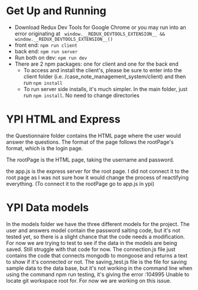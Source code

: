 # Get Up and Running

- Download Redux Dev Tools for Google Chrome or you may run into an error originating at ```  window.__REDUX_DEVTOOLS_EXTENSION__ && window.__REDUX_DEVTOOLS_EXTENSION__() ```
- front end: `npm run client`
- back end: `npm run server`
- Run both on dev: `npm run dev`
- There are 2 npm packages: one for client and one for the back end
    - To access and install the client's, please be sure to enter into the client folder (i.e. /case_note_management_system/client) and then run `npm install`
    - To run server side installs, it's much simpler. In the main folder, just run `npm install`. No need to change directories


# YPI HTML and Express


the Questionnaire folder contains the HTML page where the user would answer the questions. The format of the page
follows the rootPage's format, which is the login page.

The rootPage is the HTML page, taking the username and password.

the app.js is the express server for the root page. I did not connect it to the root page as I was not sure how
it would change the process of reactifying everything. (To connect it to the rootPage go to app.js in ypi)


# YPI Data models

In the models folder we have the three different models for the project. The user and answers model contain the password salting code, but it's not tested yet, so there is a slight chance that the code needs a modification. For now we are trying to test to see if the data in the models are being saved. Still struggle with that code for now. The connection.js file just contains the code that connects mongodb to mongoose and returns a text to show if it's connected or not. The saving_test.js file is the file for saving sample data to the data base, but it's not working in the command line when using the command npm run testing, it's giving the error <embedded>:104995 Unable to locate git workspace root for. For now we are working on this issue.


